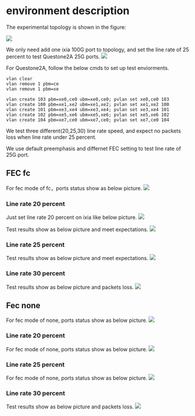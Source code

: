 # environment description
The experimental topology is shown in the figure:

![](https://rancho333.github.io/pictures/questone2a_25G_topology.png)
<!--more-->

We only need add one ixia 100G port to topology, and set the line rate of 25 percent to test Questone2A 25G ports.
![](https://rancho333.github.io/pictures/questone2a_25G_ixia_topology.png)

For Questone2A, follow the below cmds to set up test enviorments.
```
vlan clear              	
vlan remove 1 pbm=ce       
vlan remove 1 pbm=xe 

vlan create 103 pbm=xe0,ce0 ubm=xe0,ce0; pvlan set xe0,ce0 103
vlan create 100 pbm=xe1,xe2 ubm=xe1,xe2; pvlan set xe1,xe2 100
vlan create 101 pbm=xe3,xe4 ubm=xe3,xe4; pvlan set xe3,xe4 101
vlan create 102 pbm=xe5,xe6 ubm=xe5,xe6; pvlan set xe5,xe6 102
vlan create 104 pbm=xe7,ce0 ubm=xe7,ce0; pvlan set xe7,ce0 104
```

We test three different(20,25,30) line rate speed, and expect no packets loss when line rate under 25 percent.

We use default preemphasis and differnet FEC setting to test line rate of 25G port.

## FEC fc

For fec mode of fc，ports status show as below picture.
![](https://rancho333.github.io/pictures/questone2a_25g_fec_fc.png)

### Line rate 20 percent

Just set line rate 20 percent on ixia like below picture.
![](https://rancho333.github.io/pictures/questone2a_line_rate_20.png)

Test results show as below picture and meet expectations.
![](https://rancho333.github.io/pictures/questone2a_line_rate_20_result.png)

### Line rate 25 percent
Test results show as below picture and meet expectations.
![](https://rancho333.github.io/pictures/questone2a_line_rate_25.png)

### Line rate 30 percent
Test results show as below picture and packets loss.
![](https://rancho333.github.io/pictures/questone2a_line_rate_30.png)

## Fec none
For fec mode of none, ports status show as below picture.
![](https://rancho333.github.io/pictures/questone2a_25_fec_none.png)

### Line rate 20 percent
For fec mode of none, ports status show as below picture.
![](https://rancho333.github.io/pictures/questone2a_line_rate_20_none.png)

### Line rate 25 percent
For fec mode of none, ports status show as below picture.
![](https://rancho333.github.io/pictures/questone2a_line_rate_25_none.png)

### Line rate 30 percent
Test results show as below picture and packets loss.
![](https://rancho333.github.io/pictures/questone2a_line_rate_30_none.png)
